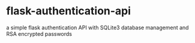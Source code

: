 # flask-authentication-api
a simple flask authentication API with SQLite3 database management and RSA encrypted passwords
